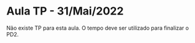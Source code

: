 # Aula TP - 31/Mai/2022

Não existe TP para esta aula. O tempo deve ser utilizado para finalizar o PD2.
